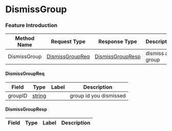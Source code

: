 # DismissGroup

### Feature Introduction



| Method Name | Request Type | Response Type | Description |
| ----------- | ------------ | ------------- | ------------- |
| DismissGroup | [DismissGroupReq](#openim.sdk.group.DismissGroupReq) | [DismissGroupResp](#openim.sdk.group.DismissGroupResp) | dismiss a group |
 

#### DismissGroupReq
| Field | Type | Label | Description |
| ----- | ---- | ----- | ----------- |
| groupID | [string](#string) |  | group id you dismissed |
 

#### DismissGroupResp
| Field | Type | Label | Description |
| ----- | ---- | ----- | ----------- |


